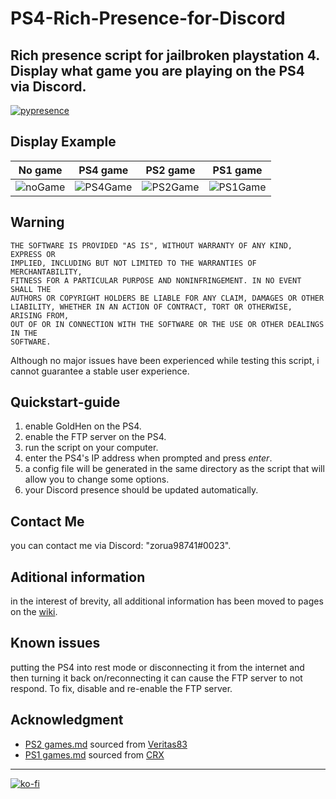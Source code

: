 # PS4-Rich-Presence-for-Discord
 Rich presence script for jailbroken playstation 4.  
 Display what game you are playing on the PS4 via Discord.  
 ---
 [![pypresence](https://img.shields.io/badge/using-pypresence-00bb88.svg?style=for-the-badge&logo=discord&logoWidth=20)](https://github.com/qwertyquerty/pypresence)

## Display Example
No game 	| 	PS4 game 	|	PS2 game 	|	PS1 game 	|
 -----------|---------------|---------------|---------------|
 ![noGame](https://i.imgur.com/MTrBFew.png) | ![PS4Game](https://i.imgur.com/gtIW76h.png) | ![PS2Game](https://i.imgur.com/riihpST.png) 	| ![PS1Game](https://i.imgur.com/CRRjGFZ.png) 	|

## Warning
```
THE SOFTWARE IS PROVIDED "AS IS", WITHOUT WARRANTY OF ANY KIND, EXPRESS OR
IMPLIED, INCLUDING BUT NOT LIMITED TO THE WARRANTIES OF MERCHANTABILITY,
FITNESS FOR A PARTICULAR PURPOSE AND NONINFRINGEMENT. IN NO EVENT SHALL THE
AUTHORS OR COPYRIGHT HOLDERS BE LIABLE FOR ANY CLAIM, DAMAGES OR OTHER
LIABILITY, WHETHER IN AN ACTION OF CONTRACT, TORT OR OTHERWISE, ARISING FROM,
OUT OF OR IN CONNECTION WITH THE SOFTWARE OR THE USE OR OTHER DEALINGS IN THE
SOFTWARE.
```  
Although no major issues have been experienced while testing this script, i cannot guarantee a stable user experience.

## Quickstart-guide
1. enable GoldHen on the PS4.
2. enable the FTP server on the PS4.
3. run the script on your computer.
4. enter the PS4's IP address when prompted and press *enter*.
5. a config file will be generated in the same directory as the script that will allow you to change some options.
6. your Discord presence should be updated automatically.

## Contact Me
you can contact me via Discord: "zorua98741#0023".

## Aditional information
in the interest of brevity, all additional information has been moved to pages on the [wiki](https://github.com/zorua98741/PS4-Rich-Presence-for-Discord/wiki).

## Known issues
putting the PS4 into rest mode or disconnecting it from the internet and then turning it back on/reconnecting it can cause the FTP server to not respond.
To fix, disable and re-enable the FTP server.

## Acknowledgment
- [PS2 games.md](https://github.com/zorua98741/PS4-Rich-Presence-for-Discord/blob/main/PS2%20games.md) sourced from [Veritas83](https://github.com/Veritas83/PS2-OPL-CFG/blob/master/test/PS2-GAMEID-TITLE-MASTER.csv)
- [PS1 games.md](https://github.com/zorua98741/PS4-Rich-Presence-for-Discord/blob/main/PS1%20games.md) sourced from [CRX](https://psxdatacenter.com/information.html)  


---
[![ko-fi](https://ko-fi.com/img/githubbutton_sm.svg)](https://ko-fi.com/N4N87V7K5)